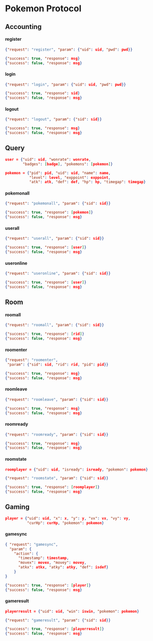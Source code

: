 # Pokemon Protocol

## Accounting

#### register

``` json
{"request": "register", "param": {"uid": uid, "pwd": pwd}}

{"success": true, "response": msg}
{"success": false, "response": msg}
```

#### login

``` json
{"request": "login", "param": {"uid": uid, "pwd": pwd}}

{"success": true, "response": sid}
{"success": false, "response": msg}
```

#### logout

``` json
{"request": "logout", "param": {"sid": sid}}

{"success": true, "response": msg}
{"success": false, "response": msg}
```

## Query

``` json
user = {"uid": uid, "wonrate": wonrate,
        "badges": [badge], "pokemons": [pokemon]}
```

``` json
pokemon = {"pid": pid, "uid": uid, "name": name,
           "level": level, "exppoint": exppoint,
           "atk": atk, "def": def, "hp": hp, "timegap": timegap}
```

#### pokemonall

``` json
{"request": "pokemonall", "param": {"sid": sid}}

{"success": true, "response": [pokemon]}
{"success": false, "response": msg}
```

#### userall

``` json
{"request": "userall", "param": {"sid": sid}}

{"success": true, "response": [user]}
{"success": false, "response": msg}
```

#### useronline

``` json
{"request": "useronline", "param": {"sid": sid}}

{"success": true, "response": [user]}
{"success": false, "response": msg}
```

## Room

#### roomall

``` json
{"request": "roomall", "param": {"sid": sid}}

{"success": true, "response": [rid]}
{"success": false, "response": msg}
```

#### roomenter

``` json
{"request": "roomenter",
 "param": {"sid": sid, "rid": rid, "pid": pid}}

{"success": true, "response": msg}
{"success": false, "response": msg}
```

#### roomleave

``` json
{"request": "roomleave", "param": {"sid": sid}}

{"success": true, "response": msg}
{"success": false, "response": msg}
```

#### roomready

``` json
{"request": "roomready", "param": {"sid": sid}}

{"success": true, "response": msg}
{"success": false, "response": msg}
```

#### roomstate

``` json
roomplayer = {"uid": uid, "isready": isready, "pokemon": pokemon}
```

``` json
{"request": "roomstate", "param": {"sid": sid}}

{"success": true, "response": [roomplayer]}
{"success": false, "response": msg}
```

## Gaming

``` json
player = {"uid": uid, "x": x, "y": y, "vx": vx, "vy": vy,
          "curHp": curHp, "pokemon": pokemon}
```

#### gamesync

``` json
{ "request": "gamesync",
  "param": {
    "action": {
      "timestamp": timestamp,
      "movex": movex, "movey": movey,
      "atkx": atkx, "atky": atky, "def": isdef}
    }
}

{"success": true, "response": [player]}
{"success": false, "response": msg}
```

#### gameresult

``` json
playerresult = {"uid": uid, "win": iswin, "pokemon": pokemon}
```

``` json
{"request": "gameresult", "param": {"sid": sid}}

{"success": true, "response": [playerresult]}
{"success": false, "response": msg}
```